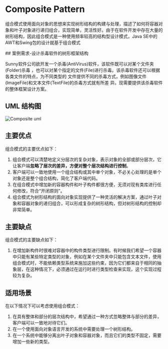 # Composite Pattern
<p>组合模式使用面向对象的思想来实现树形结构的构建与处理，描述了如何将容器对象和叶子对象进行递归组合，实现简单，灵活性好。由于在软件开发中存在大量的树形结构，因此组合模式是一种使用频率较高的结构型设计模式，Java SE中的AWT和Swing包的设计就基于组合模式</p>
## 案例需求-设计杀毒软件的树形框架结构
<p>Sunny软件公司欲开发一个杀毒(AntiVirus)软件，该软件既可以对某个文件夹(Folder)杀毒
，也可以对某个指定的文件(File)进行杀毒。该杀毒软件还可以根据各类文件的特点，为不同类型的
文件提供不同的杀毒方式，例如图像文件(ImageFile)和文本文件(TextFile)的杀毒方式就有所差
异。现需要提供该杀毒软件的整体框架设计方案。</p>

## UML 结构图
![Composite uml](https://github.com/SunnyMarkLiu/Awesome-Design-Patterns/blob/master/StructuralPattern/Composite/AntiVirus_composite.jpg)

## 主要优点

组合模式的主要优点如下：

1. 组合模式可以清楚地定义分层次的复杂对象，表示对象的全部或部分层次，它让客户端**忽略了层次的差异，方便对整个层次结构进行控制**。
2. 客户端可以一致地使用一个组合结构或其中单个对象，不必关心处理的是单个对象还是整个组合结构，简化了客户端代码。
3. 在组合模式中增加新的容器构件和叶子构件都很方便，无须对现有类库进行任何修改，符合“开闭原则”。
4. 组合模式为树形结构的面向对象实现提供了一种灵活的解决方案，通过叶子对象和容器对象的递归组合，可以形成复杂的树形结构，但对树形结构的控制却非常简单。

## 主要缺点

组合模式的主要缺点如下：

1. 在增加新构件时很难对容器中的构件类型进行限制。有时候我们希望一个容器中只能有某些特定类型的对象，例如在某个文件夹中只能包含文本文件，使用组合模式时，不能依赖类型系统来施加这些约束，因为它们都来自于相同的抽象层，在这种情况下，必须通过在运行时进行类型检查来实现，这个实现过程较为复杂。

## 适用场景

在以下情况下可以考虑使用组合模式：

1. 在具有整体和部分的层次结构中，希望通过一种方式忽略整体与部分的差异，客户端可以一致地对待它们。
2. 在一个使用面向对象语言开发的系统中需要处理一个树形结构。
3. 在一个系统中能够分离出叶子对象和容器对象，而且它们的类型不固定，需要增加一些新的类型。
